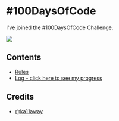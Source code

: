 # #100DaysOfCode

I've joined the #100DaysOfCode Challenge.

![](https://media.giphy.com/media/srbiWWa0VW2YM/giphy.gif)

## Contents
* [Rules](rules.md)
* [Log - click here to see my progress](log.md)

## Credits
* [@ka11away](https://twitter.com/ka11away)
